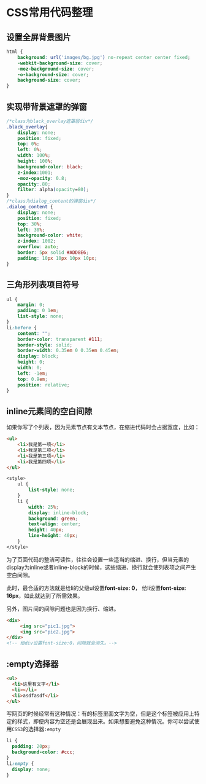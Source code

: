 # CSS常用代码整理

## 设置全屏背景图片

```css
html {    
    background: url('images/bg.jpg') no-repeat center center fixed;
    -webkit-background-size: cover;
    -moz-background-size: cover;
    -o-background-size: cover;
    background-size: cover;
}
```

## 实现带背景遮罩的弹窗

```css
/*class为black_overlay遮罩层div*/
.black_overlay{
    display: none;
    position: fixed;
    top: 0%;
    left: 0%;
    width: 100%;
    height: 100%;
    background-color: black;
    z-index:1001;
    -moz-opacity: 0.8;
    opacity:.80;
    filter: alpha(opacity=80);
}
/*class为dialog_content的弹窗div*/
.dialog_content {
	display: none;
	position: fixed;
	top: 30%;
	left: 30%;
	background-color: white;
	z-index: 1002;
	overflow: auto;
	border: 5px solid #ADD8E6;
	padding: 10px 10px 10px 10px;
}
```

## 三角形列表项目符号

```css
ul {
    margin: 0; 
    padding: 0 1em; 
    list-style: none;
}
li:before {
    content: ""; 
    border-color: transparent #111; 
    border-style: solid;
    border-width: 0.35em 0 0.35em 0.45em; 
    display: block;
    height: 0;
    width: 0;
    left: -1em;
    top: 0.9em;
    position: relative;
} 
```

## inline元素间的空白间隙

如果你写了个列表，因为元素节点有文本节点，在缩进代码时会占据宽度，比如：

```html
<ul>
    <li>我是第一项</li>
    <li>我是第二项</li>
    <li>我是第三项</li>
    <li>我是第四项</li>
</ul>
```

```css
<style>
    ul {
        list-style: none;
    }
    li {
        width: 25%;
        display: inline-block;
        background: green;
        text-align: center;
        height: 40px;
        line-height: 40px;
    }
</style>
```

为了页面代码的整洁可读性，往往会设置一些适当的缩进、换行，但当元素的display为inline或者inline-block的时候，这些缩进、换行就会使列表项之间产生空白间隙。

此时，最合适的方法就是给li的父级ul设置**font-size: 0**， 给li设置**font-size: 16px**，如此就达到了所需效果。

另外，图片间的间隙问题也是因为换行、缩进。

```html
<div>
     <img src="pic1.jpg">
     <img src="pic2.jpg">
</div>
<!-- 给div设置font-size:0，间隙就会消失。-->
```

## :empty选择器

```html
<ul>
  <li>这里有文字</li>
  <li></li>
  <li>asdfasdf</li>
</ul>
```

写网页的时候经常有这种情况：有的标签里面文字为空，但是这个标签被应用上特定的样式，即便内容为空还是会展现出来。如果想要避免这种情况。你可以尝试使用`CSS3`的选择器`:empty`

```css
li {
  padding: 20px;
  background-color: #ccc;
}
li:empty {
  display: none;
}
```